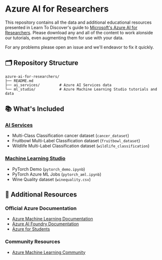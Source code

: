 # Azure AI for Researchers

This repository contains all the data and additional educational resources presented in Learn To Discover's guide to [Microsoft's Azure AI for Researchers](https://learntodiscover.ai/shared/scryptiq/homepage/main.html). Please download any and all of the content to work alonside our tutorials, even augmenting them for use with your data. 

For any problems please open an issue and we'll endeavor to fix it quickly.

## 🗂️ Repository Structure

```
azure-ai-for-researchers/
├── README.md
├── ai_services/         # Azure AI Services data
└── ml_studio/           # Azure Machine Learning Studio tutorials and data
```

## 📚 What's Included

### [AI Services](./ai_services/)

- Multi-Class Classification cancer dataset (`cancer_dataset`)
- Fruitbowl Multi-Label Classification dataset (`fruitbowl_dataset`)
- Wildlife Multi-Label Classification dataset (`wildlife_classification`)

### [Machine Learning Studio](./ml_studio/)

- PyTorch Demo (`pytorch_demo.ipynb`)
- PyTorch Azure ML Jobs (`pytorch_aml.ipynb`)
- Wine Quality dataset (`winequality.csv`)

## 📖 Additional Resources

### Official Azure Documentation
- [Azure Machine Learning Documentation](https://docs.microsoft.com/azure/machine-learning/)
- [Azure AI Foundry Documentation](https://docs.microsoft.com/azure/cognitive-services/)
- [Azure for Students](https://azure.microsoft.com/free/students/)

### Community Resources
- [Azure Machine Learning Community](https://techcommunity.microsoft.com/t5/azure-ai/ct-p/AzureAI)